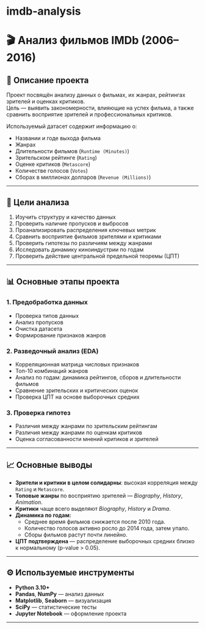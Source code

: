 # imdb-analysis
# 🎬 Анализ фильмов IMDb (2006–2016)

## 📌 Описание проекта
Проект посвящён анализу данных о фильмах, их жанрах, рейтингах зрителей и оценках критиков.  
Цель — выявить закономерности, влияющие на успех фильма, а также сравнить восприятие зрителей и профессиональных критиков.

Используемый датасет содержит информацию о:
- Названии и годе выхода фильма  
- Жанрах
- Длительности фильмов (`Runtime (Minutes)`)
- Зрительском рейтинге (`Rating`)  
- Оценке критиков (`Metascore`)  
- Количестве голосов (`Votes`)  
- Сборах в миллионах долларов (`Revenue (Millions)`)

---

## 🧭 Цели анализа
1. Изучить структуру и качество данных  
2. Проверить наличие пропусков и выбросов  
3. Проанализировать распределения ключевых метрик  
4. Сравнить восприятие фильмов зрителями и критиками  
5. Проверить гипотезы по различиям между жанрами  
6. Исследовать динамику киноиндустрии по годам  
7. Проверить действие центральной предельной теоремы (ЦПТ)

---

## 📊 Основные этапы проекта

### 1. Предобработка данных
- Проверка типов данных  
- Анализ пропусков  
- Очистка датасета  
- Формирование признаков жанров

### 2. Разведочный анализ (EDA)
- Корреляционная матрица числовых признаков  
- Топ-10 комбинаций жанров  
- Анализ по годам: динамика рейтингов, сборов и длительности фильмов  
- Сравнение зрительских и критических оценок  
- Проверка ЦПТ на основе выборочных средних

### 3. Проверка гипотез
- Различия между жанрами по зрительским рейтингам  
- Различия между жанрами по оценкам критиков  
- Оценка согласованности мнений критиков и зрителей

---

## 📈 Основные выводы

- **Зрители и критики в целом солидарны**: высокая корреляция между `Rating` и `Metascore`.  
- **Топовые жанры** по восприятию зрителей — *Biography*, *History*, *Animation*.  
- **Критики** чаще всего выделяют *Biography*, *History* и *Drama*.  
- **Динамика по годам:**  
  - Среднее время фильмов снижается после 2010 года.  
  - Количество голосов активно росло до 2014 года, затем упало.  
  - Сборы фильмов растут почти линейно.  
- **ЦПТ подтверждена** — распределение выборочных средних близко к нормальному (p-value > 0.05).

---

## ⚙️ Используемые инструменты
- **Python 3.10+**
- **Pandas**, **NumPy** — анализ данных  
- **Matplotlib**, **Seaborn** — визуализация  
- **SciPy** — статистические тесты  
- **Jupyter Notebook** — оформление проекта

---

